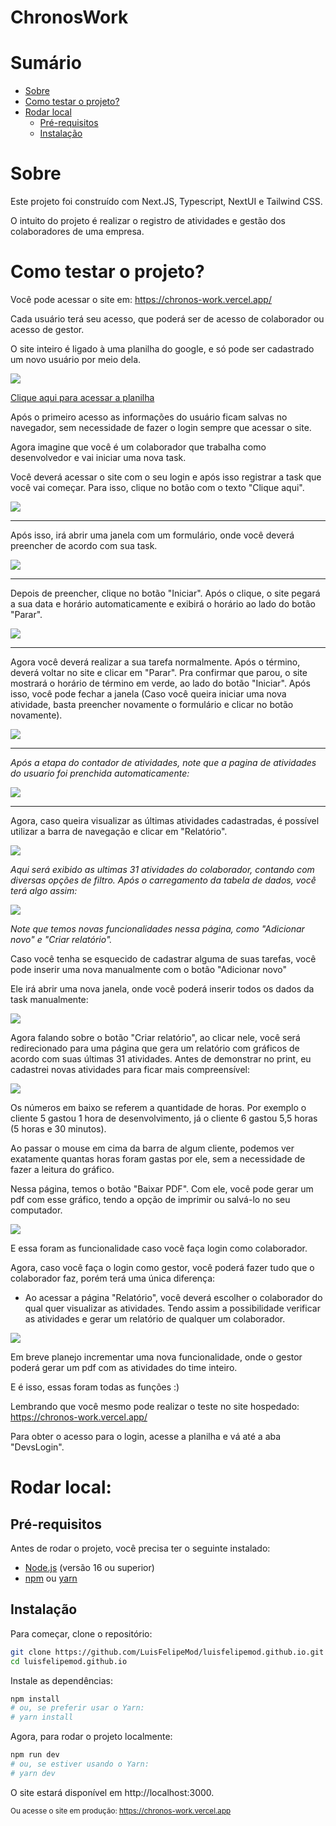 # ChronosWork

# Sumário
- [Sobre](#Sobre)
- [Como testar o projeto?](#como-testar-o-projeto)
- [Rodar local](#rodal-local)
	- [Pré-requisitos](#pré-requisitos)
	- [Instalação](#instalação)

# Sobre 

Este projeto foi construído com Next.JS, Typescript, NextUI e Tailwind CSS.

O intuito do projeto é realizar o registro de atividades e gestão dos colaboradores de uma empresa. 

# Como testar o projeto?

Você pode acessar o site em: https://chronos-work.vercel.app/

Cada usuário terá seu acesso, que poderá ser de acesso de colaborador ou acesso de gestor. 

O site inteiro é ligado à uma planilha do google, e só pode ser cadastrado um novo usuário por meio dela.

![](img/1.png)

[Clique aqui para acessar a planilha](https://docs.google.com/spreadsheets/d/13rBpIoIKqcoNdXkT16BmzSK11WaKQfQIcmEmDOZmaPA/edit?gid=569383495#gid=569383495)

Após o primeiro acesso as informações do usuário ficam salvas no navegador, sem necessidade de fazer o login sempre que acessar o site.

Agora imagine que você é um colaborador que trabalha como desenvolvedor e vai iniciar uma nova task. 

Você deverá acessar o site com o seu login e após isso registrar a task que você vai começar. Para isso, clique no botão com o texto "Clique aqui".

![](img/2.png)

---

Após isso, irá abrir uma janela com um formulário, onde você deverá preencher de acordo com sua task.

![](img/3.png)

---

Depois de preencher, clique no botão "Iniciar". Após o clique, o site pegará a sua data e horário automaticamente e exibirá o horário ao lado do botão "Parar".

![](img/4.png)

---

Agora você deverá realizar a sua tarefa normalmente. Após o término, deverá voltar no site e clicar em "Parar". Pra confirmar que parou, o site mostrará o horário de término em verde, ao lado do botão "Iniciar". Após isso, você pode fechar a janela (Caso você queira iniciar uma nova atividade, basta preencher novamente o formulário e clicar no botão novamente).

![](img/5.png)

---

*Após a etapa do contador de atividades, note que a pagina de atividades do usuario foi prenchida automaticamente:*

![](img/6.png)


---

Agora, caso queira visualizar as últimas atividades cadastradas, é possível utilizar a barra de navegação e clicar em "Relatório".

![](img/7.png)

*Aqui será exibido as ultimas 31 atividades do colaborador, contando com diversas opções de filtro. Após o carregamento da tabela de dados, você terá algo assim:*

![](img/8.png)

*Note que temos novas funcionalidades nessa página, como "Adicionar novo" e "Criar relatório".*

Caso você tenha se esquecido de cadastrar alguma de suas tarefas, você pode inserir uma nova manualmente com o botão "Adicionar novo"

Ele irá abrir uma nova janela, onde você poderá inserir todos os dados da task manualmente:

![](img/9.png)

Agora falando sobre o botão "Criar relatório", ao clicar nele, você será redirecionado para uma página que gera um relatório com gráficos de acordo com suas últimas 31 atividades. Antes de demonstrar no print, eu cadastrei novas atividades para ficar mais compreensível:

![](img/10.png)

Os números em baixo se referem a quantidade de horas. Por exemplo o cliente 5 gastou 1 hora de desenvolvimento, já o cliente 6 gastou 5,5 horas (5 horas e 30 minutos).

Ao passar o mouse em cima da barra de algum cliente, podemos ver exatamente quantas horas foram gastas por ele, sem a necessidade de fazer a leitura do gráfico.

Nessa página, temos o botão "Baixar PDF". Com ele, você pode gerar um pdf com esse gráfico, tendo a opção de imprimir ou salvá-lo no seu computador.

![](img/11.png)

E essa foram as funcionalidade caso você faça login como colaborador.

Agora, caso você faça o login como gestor, você poderá fazer tudo que o colaborador faz, porém terá uma única diferença:

- Ao acessar a página "Relatório", você deverá escolher o colaborador do qual quer visualizar as atividades. Tendo assim a possibilidade verificar as atividades e gerar um relatório de qualquer um colaborador. 

![](img/12.png)

Em breve planejo incrementar uma nova funcionalidade, onde o gestor poderá gerar um pdf com as atividades do time inteiro.

E é isso, essas foram todas as funções :)

Lembrando que você mesmo pode realizar o teste no site hospedado: https://chronos-work.vercel.app/

Para obter o acesso para o login, acesse a planilha e vá até a aba "DevsLogin".

# Rodar local:

## Pré-requisitos

Antes de rodar o projeto, você precisa ter o seguinte instalado:

- [Node.js](https://nodejs.org) (versão 16 ou superior)
- [npm](https://www.npmjs.com/) ou [yarn](https://yarnpkg.com/)

## Instalação

Para começar, clone o repositório:

```bash
git clone https://github.com/LuisFelipeMod/luisfelipemod.github.io.git
cd luisfelipemod.github.io
```

Instale as dependências:

```bash
npm install
# ou, se preferir usar o Yarn:
# yarn install
```

Agora, para rodar o projeto localmente:

```bash
npm run dev
# ou, se estiver usando o Yarn:
# yarn dev
```
O site estará disponível em http://localhost:3000.

<sub>Ou acesse o site em produção: https://chronos-work.vercel.app</sub>

